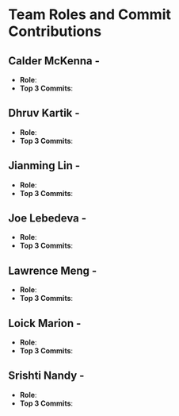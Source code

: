 # Team Roles and Commit Contributions

## Calder McKenna - 
- **Role**:
- **Top 3 Commits**:

## Dhruv Kartik - 
- **Role**:
- **Top 3 Commits**:

## Jianming Lin - 
- **Role**:
- **Top 3 Commits**:

## Joe Lebedeva - 
- **Role**:
- **Top 3 Commits**:

## Lawrence Meng - 
- **Role**:
- **Top 3 Commits**:

## Loick Marion - 
- **Role**:
- **Top 3 Commits**:

## Srishti Nandy - 
- **Role**:
- **Top 3 Commits**:
